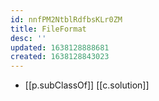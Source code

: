 ```yaml
---
id: nnfPM2NtblRdfbsKLr0ZM
title: FileFormat
desc: ''
updated: 1638128888681
created: 1638128843023
---
```




- [[p.subClassOf]] [[c.solution]]

